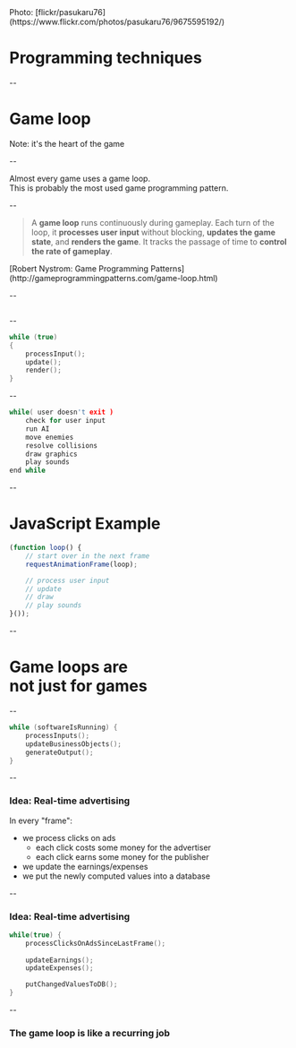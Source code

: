<!-- .slide: data-background="images/9675595192_b18a152110_h.jpg" -->
<div class="attribution">Photo: [flickr/pasukaru76](https://www.flickr.com/photos/pasukaru76/9675595192/)</div>

# Programming techniques

--

# Game loop

Note:
it's the heart of the game

--

Almost every game uses a game loop.<br>This is probably the most used game programming pattern.

--

> A **game loop** runs continuously during gameplay.
> Each turn of the loop, it **processes user input** without blocking, **updates the game state**, and **renders the game**.
> It tracks the passage of time to **control the rate of gameplay**.

<div class="attribution">[Robert Nystrom: Game Programming Patterns](http://gameprogrammingpatterns.com/game-loop.html)</div>

--

<img data-src="images/gameloop.jpg">

--

```C
while (true)
{
    processInput();
    update();
    render();
}
```

--

```C
while( user doesn't exit )
    check for user input
    run AI
    move enemies
    resolve collisions
    draw graphics
    play sounds
end while
```

--

# JavaScript Example

```JavaScript
(function loop() {
    // start over in the next frame
    requestAnimationFrame(loop);

    // process user input
    // update
    // draw    
    // play sounds
}());
```

--

# Game loops are<br>not just for games

--

```C
while (softwareIsRunning) {
    processInputs();
    updateBusinessObjects();
    generateOutput();
}
```

--

### Idea: Real-time advertising

In every "frame":
- we process clicks on ads
    - each click costs some money for the advertiser
    - each click earns some money for the publisher
- we update the earnings/expenses
- we put the newly computed values into a database

--

### Idea: Real-time advertising

```C
while(true) {
    processClicksOnAdsSinceLastFrame();
    
    updateEarnings();
    updateExpenses();

    putChangedValuesToDB();
}
```

--

### The game loop is like a recurring job
